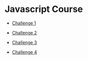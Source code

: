 # Javascript Course

* [Challenge 1](2-JS-basics/challenge%201/index.html)

* [Challenge 2](2-JS-basics/challenge%202/index.html)

* [Challenge 3](2-JS-basics/challenge%203/index.html)

* [Challenge 4](2-JS-basics/challenge%204/index.html)


